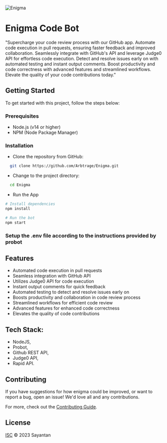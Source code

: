 ![Enigma](https://socialify.git.ci/Arbtrage/Enigma/image?description=1&descriptionEditable=Automate%20code%20execution%20and%20enhance%20code%20quality%20with%20Enigma%20Code%20Bot%2C%20%20that%20provides%20instant%20feedback%20on%20pull%20requests.&language=1&name=1&owner=1&pattern=Floating%20Cogs&theme=Light)

# Enigma Code Bot

"Supercharge your code review process with our GitHub app. Automate code execution in pull requests, ensuring faster feedback and improved collaboration. Seamlessly integrate with GitHub's API and leverage Judge0 API for effortless code execution. Detect and resolve issues early on with automated testing and instant output comments. Boost productivity and code correctness with advanced features and streamlined workflows. Elevate the quality of your code contributions today."

## Getting Started

To get started with this project, follow the steps below:

### Prerequisites
- Node.js (v14 or higher)
- NPM (Node Package Manager)

### Installation

- Clone the repository from GitHub:
```bash
  git clone https://github.com/Arbtrage/Enigma.git
```

- Change to the project directory:
```bash
  cd Enigma
```
- Run the App
```sh
# Install dependencies
npm install

# Run the bot
npm start
```
###  Setup the .env file according to the instructions provided by probot


## Features

- Automated code execution in pull requests
- Seamless integration with GitHub API
- Utilizes Judge0 API for code execution
- Instant output comments for quick feedback
- Automated testing to detect and resolve issues early on
- Boosts productivity and collaboration in code review process
- Streamlined workflows for efficient code review
- Advanced features for enhanced code correctness
- Elevates the quality of code contributions

## Tech Stack: 
- NodeJS, 
- Probot,
- Github REST API,
- Judge0 API,
- Rapid API.


## Contributing

If you have suggestions for how enigma could be improved, or want to report a bug, open an issue! We'd love all and any contributions.

For more, check out the [Contributing Guide](./docs/CONTRIBUTING.md).

## License

[ISC](LICENSE) © 2023 Sayantan
